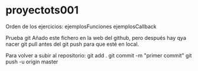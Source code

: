 # proyectots001

Orden de los ejercicios:
ejemplosFunciones
ejemplosCallback

Prueba git
Añado este fichero en la web del github,
pero después hay qya nacer git pull antes del git push para que esté en local.

Para volver a subir al repositorio: 
git add . 
git commit -m "primer commit" 
git push -u origin master


